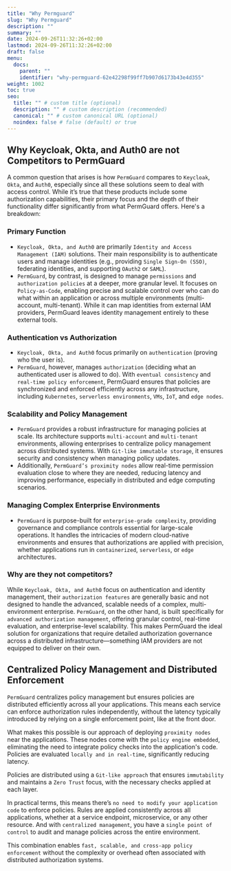 ```yaml
---
title: "Why Permguard"
slug: "Why Permguard"
description: ""
summary: ""
date: 2024-09-26T11:32:26+02:00
lastmod: 2024-09-26T11:32:26+02:00
draft: false
menu:
  docs:
    parent: ""
    identifier: "why-permguard-62e42298f99ff7b907d6173b43e4d355"
weight: 1002
toc: true
seo:
  title: "" # custom title (optional)
  description: "" # custom description (recommended)
  canonical: "" # custom canonical URL (optional)
  noindex: false # false (default) or true
---
```


## Why Keycloak, Okta, and Auth0 are not Competitors to PermGuard

A common question that arises is how `PermGuard` compares to `Keycloak`, `Okta`, and `Auth0`, especially since all these solutions seem to deal with access control. While it’s true that these products include some authorization capabilities, their primary focus and the depth of their functionality differ significantly from what PermGuard offers. Here's a breakdown:

### Primary Function

  - `Keycloak, Okta, and Auth0` are primarily `Identity and Access Management (IAM)` solutions. Their main responsibility is to authenticate users and manage identities (e.g., providing `Single Sign-On (SSO)`, federating identities, and supporting `OAuth2` or `SAML`).
  - `PermGuard`, by contrast, is designed to manage `permissions` and `authorization policies` at a deeper, more granular level. It focuses on `Policy-as-Code`, enabling precise and scalable control over who can do what within an application or across multiple environments (multi-account, multi-tenant). While it can map identities from external IAM providers, PermGuard leaves identity management entirely to these external tools.

### Authentication vs Authorization

  - `Keycloak, Okta, and Auth0` focus primarily on `authentication` (proving who the user is).
  - `PermGuard`, however, manages `authorization` (deciding what an authenticated user is allowed to do). With `eventual consistency` and `real-time policy enforcement`, PermGuard ensures that policies are synchronized and enforced efficiently across any infrastructure, including `Kubernetes`, `serverless environments`, `VMs`, `IoT`, and `edge nodes`.

### Scalability and Policy Management

  - `PermGuard` provides a robust infrastructure for managing policies at scale. Its architecture supports `multi-account` and `multi-tenant` environments, allowing enterprises to centralize policy management across distributed systems. With `Git-like immutable storage`, it ensures security and consistency when managing policy updates.
  - Additionally, `PermGuard’s proximity nodes` allow real-time permission evaluation close to where they are needed, reducing latency and improving performance, especially in distributed and edge computing scenarios.

### Managing Complex Enterprise Environments

  - `PermGuard` is purpose-built for `enterprise-grade complexity`, providing governance and compliance controls essential for large-scale operations. It handles the intricacies of modern cloud-native environments and ensures that authorizations are applied with precision, whether applications run in `containerized`, `serverless`, or `edge` architectures.

### Why are they not competitors?
While `Keycloak, Okta, and Auth0` focus on authentication and identity management, their `authorization features` are generally basic and not designed to handle the advanced, scalable needs of a complex, multi-environment enterprise. `PermGuard`, on the other hand, is built specifically for `advanced authorization management`, offering granular control, real-time evaluation, and enterprise-level scalability. This makes PermGuard the ideal solution for organizations that require detailed authorization governance across a distributed infrastructure—something IAM providers are not equipped to deliver on their own.

## Centralized Policy Management and Distributed Enforcement

`PermGuard` centralizes policy management but ensures policies are distributed efficiently across all your applications. This means each service can enforce authorization rules independently, without the latency typically introduced by relying on a single enforcement point, like at the front door.

What makes this possible is our approach of deploying `proximity nodes` near the applications. These nodes come with the `policy engine embedded`, eliminating the need to integrate policy checks into the application's code. Policies are evaluated `locally and in real-time`, significantly reducing latency.

Policies are distributed using a `Git-like approach` that ensures `immutability` and maintains a `Zero Trust` focus, with the necessary checks applied at each layer.

In practical terms, this means there’s `no need to modify your application code` to enforce policies. Rules are applied consistently across all applications, whether at a service endpoint, microservice, or any other resource. And with `centralized management`, you have a `single point of control` to audit and manage policies across the entire environment.

This combination enables `fast, scalable, and cross-app policy enforcement` without the complexity or overhead often associated with distributed authorization systems.
